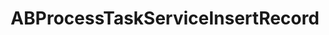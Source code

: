 ---
title: ABProcessTaskServiceInsertRecord
layout: module
mod: 'module:ABProcessTaskServiceInsertRecord'
category: process-tasks
---